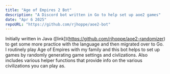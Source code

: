 ```yaml
---
title: "Age of Empires 2 Bot"
description: "A Discord bot written in Go to help set up aoe2 games"
date: "Apr 6 2025"
repoURL: "https://github.com/rjhoppe/aoe2-bot"
---
```


Initially written in Java ([link])(https://github.com/rjhoppe/aoe2-randomizer) to get some more practice with the language and then migrated over to Go. I routinely play Age of Empires with my family and this bot helps to set up games by randomly generating game settings and civlizations. Also includes various helper functions that provide info on the various civilizations you can play as.